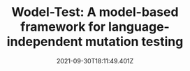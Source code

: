 ---
title: "Wodel-Test: A model-based framework for language-independent mutation testing"
publication_types:
  - "2"
authors:
  - Pablo Gómez-Abajo
  - Esther Guerra
  - Juan de Lara
  - Mercedes G. Merayo
publication: In *Jornadas de Ingeniería del Software y Bases de Datos 2021 (JISBD
  2021)*, Málaga. Journal 1st
draft: false
featured: false
# links:
# - name: ""
#   url: ""
url_pdf: 'https://biblioteca.sistedes.es/submissions/descargas/2021/JISBD/2021-JISBD-020.pdf'
url_code: 'https://gomezabajo.github.io/Wodel/'
url_dataset: ''
url_poster: ''
url_project: ''
url_slides: ''
url_source: ''
url_video: ''

projects:
  - Wodel
image:
  filename: ""
  focal_point: Smart
  preview_only: false
date: 2021-09-30T18:11:49.401Z
---